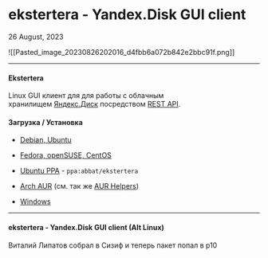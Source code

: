 
# ekstertera - Yandex.Disk GUI client

26 August, 2023

  

![[Pasted_image_20230826202016_d4fbb6a072b842e2bbc91f.png]]


* * *

#### Ekstertera

Linux GUI клиент для для работы с облачным хранилищем [Яндекс.Диск](https://disk.yandex.ru/) посредством [REST API](http://api.yandex.ru/disk/api/concepts/about.xml).

#### Загрузка / Установка

- [Debian, Ubuntu](http://software.opensuse.org/download.html?project=home:antonbatenev:ekstertera&package=ekstertera)
    
- [Fedora, openSUSE, CentOS](http://software.opensuse.org/download.html?project=home:antonbatenev:ekstertera&package=ekstertera)
    
- [Ubuntu PPA](https://launchpad.net/~abbat/+archive/ubuntu/ekstertera) - `ppa:abbat/ekstertera`
    
- [Arch AUR](https://aur4.archlinux.org/packages/ekstertera/) (см. так же [AUR Helpers](https://wiki.archlinux.org/index.php/AUR_Helpers_%28%D0%A0%D1%83%D1%81%D1%81%D0%BA%D0%B8%D0%B9%29))
    
- [Windows](https://yadi.sk/d/nEL4v5gjg6nhx)
    

* * *

#### ekstertera - Yandex.Disk GUI client (Alt Linux)

Виталий Липатов собрал в Сизиф и теперь пакет попал в p10